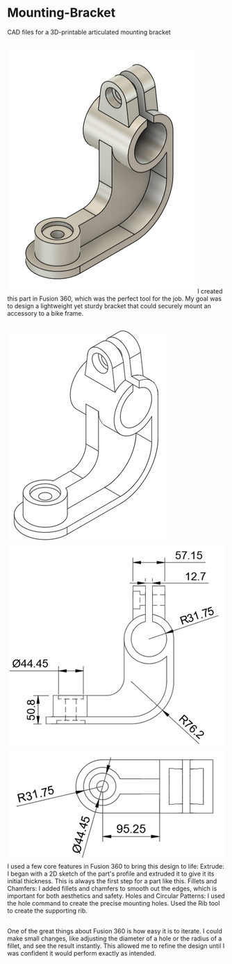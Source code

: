 # Mounting-Bracket
CAD files for a 3D-printable articulated mounting bracket

## 
![Part](part.png)
I created this part in Fusion 360, which was the perfect tool for the job. My goal was to design a lightweight yet sturdy bracket that could securely mount an accessory to a bike frame.

## 
![Drawing](iso.png)
![front](front.png)
![top](top.png)
I used a few core features in Fusion 360 to bring this design to life: 
  Extrude: I began with a 2D sketch of the part's profile and extruded it to give it its initial thickness. This is always the first step for a part like this.
  Fillets and Chamfers: I added fillets and chamfers to smooth out the edges, which is important for both aesthetics and safety.
  Holes and Circular Patterns: I used the hole command to create the precise mounting holes.
  Used the Rib tool to create the supporting rib.

## 
One of the great things about Fusion 360 is how easy it is to iterate. I could make small changes, like adjusting the diameter of a hole or the radius of a fillet, and see the result instantly. This allowed me to refine the design until I was confident it would perform exactly as intended.
